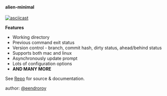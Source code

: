 #### alien-minimal

[![asciicast](http://asciinema.org/a/264037.svg)](https://asciinema.org/a/264037)

**Features**

- Working directory
- Previous command exit status
- Version control - branch, commit hash, dirty status, ahead/behind status
- Supports both mac and linux
- Asynchronously update prompt
- Lots of configuration options
- **AND MANY MORE**

See [Repo](https://github.com/eendroroy/alien-minimal) for source & documentation.

author: [@eendroroy](https://github.com/eendroroy)

